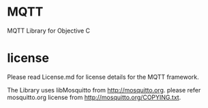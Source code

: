MQTT
====

MQTT Library for Objective C


license
=====

Please read License.md for license details for the MQTT framework.

The Library uses libMosquitto from http://mosquitto.org. please refer mosquitto.org license from http://mosquitto.org/COPYING.txt.
